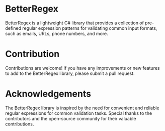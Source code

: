 # BetterRegex
 
BetterRegex is a lightweight C# library that provides a collection of pre-defined regular expression patterns for validating common input formats, such as emails, URLs, phone numbers, and more.

# Contribution
Contributions are welcome! If you have any improvements or new features to add to the BetterRegex library, please submit a pull request.

# Acknowledgements
The BetterRegex library is inspired by the need for convenient and reliable regular expressions for common validation tasks. Special thanks to the contributors and the open-source community for their valuable contributions.
